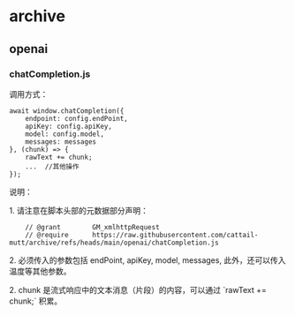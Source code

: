<h1>archive</h1>

<h2>openai</h2>

<h3>chatCompletion.js</h3>
<p>调用方式：</p>
<pre><code>await window.chatCompletion({
    endpoint: config.endPoint,
    apiKey: config.apiKey,
    model: config.model,
    messages: messages
}, (chunk) => {
    rawText += chunk;
    ...  //其他操作
});
</code></pre>
<p>说明：</p>
<p>  1. 请注意在脚本头部的元数据部分声明：</p>
<pre><code>    // @grant        GM_xmlhttpRequest
    // @require      https://raw.githubusercontent.com/cattail-mutt/archive/refs/heads/main/openai/chatCompletion.js
</code></pre>
<p>  2. 必须传入的参数包括 endPoint, apiKey, model, messages, 此外，还可以传入温度等其他参数。</p>
<p>  2. chunk 是流式响应中的文本消息（片段）的内容，可以通过 `rawText += chunk;` 积累。</p>

